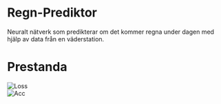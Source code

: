 # Regn-Prediktor
Neuralt nätverk som predikterar om det kommer regna under dagen med hjälp av data från en väderstation.

# Prestanda  
![Loss](https://github.com/TantDre/Regn-Prediktor/blob/master/Plots/Loss.png?raw=true)  
![Acc](https://github.com/TantDre/Regn-Prediktor/blob/master/Plots/Acc.png?raw=true)  
